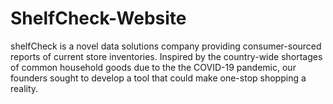 # ShelfCheck-Website
shelfCheck is a novel data solutions company providing consumer-sourced reports of current store inventories. Inspired by the country-wide shortages of common household goods due to the the COVID-19 pandemic, our founders sought to develop a tool that could make one-stop shopping a reality.

